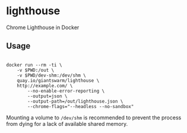 # lighthouse

Chrome Lighthouse in Docker

## Usage

```nohighlight

docker run --rm -ti \
    -v $PWD:/out \
    -v $PWD/dev-shm:/dev/shm \
    quay.io/giantswarm/lighthouse \
    http://example.com/ \
        --no-enable-error-reporting \
        --output=json \
        --output-path=/out/lighthouse.json \
        --chrome-flags="--headless --no-sandbox"
```

Mounting a volume to `/dev/shm` is recommended to prevent the process from dying for a lack of available shared memory.
